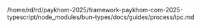 /home/rd/rd/paykhom-2025/framework-paykhom-com-2025-typescript/node_modules/bun-types/docs/guides/process/ipc.md